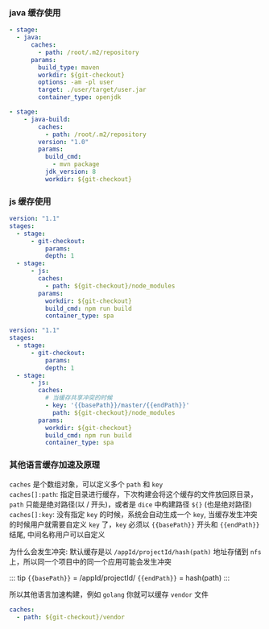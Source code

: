 ### java 缓存使用
```yaml
- stage:
  - java:
      caches:
        - path: /root/.m2/repository
      params:
        build_type: maven
        workdir: ${git-checkout}
        options: -am -pl user
        target: ./user/target/user.jar
        container_type: openjdk
```

```yaml
- stage:
    - java-build:
        caches:
          - path: /root/.m2/repository
        version: "1.0"
        params:
          build_cmd:
            - mvn package
          jdk_version: 8
          workdir: ${git-checkout}
```

### js 缓存使用

```yaml
version: "1.1"
stages:
  - stage:
      - git-checkout:
          params:
          depth: 1
  - stage:
      - js:
        caches:
          - path: ${git-checkout}/node_modules
        params:
          workdir: ${git-checkout}
          build_cmd: npm run build
          container_type: spa
```

```yaml
version: "1.1"
stages:
  - stage:
      - git-checkout:
          params:
          depth: 1
  - stage:
      - js:
        caches:
          # 当缓存共享冲突的时候
          - key: '{{basePath}}/master/{{endPath}}'
            path: ${git-checkout}/node_modules
        params:
          workdir: ${git-checkout}
          build_cmd: npm run build
          container_type: spa
```

### 其他语言缓存加速及原理

`caches` 是个数组对象，可以定义多个 `path` 和 `key`   
`caches[]:path`: 指定目录进行缓存，下次构建会将这个缓存的文件放回原目录，`path` 只能是绝对路径(以 / 开头)，或者是 `dice` 中构建路径 `${}` (也是绝对路径)    
`caches[]:key`: 没有指定 `key` 的时候，系统会自动生成一个 `key`, 当缓存发生冲突的时候用户就需要自定义 `key` 了，`key` 必须以 <code v-pre>{{basePath}}</code> 开头和 <code v-pre>{{endPath}}</code> 结尾, 中间名称用户可以自定义    

为什么会发生冲突: 默认缓存是以 `/appId/projectId/hash(path)` 地址存储到 `nfs` 上，所以同一个项目中的同一个应用可能会发生冲突

::: tip
<code v-pre>{{basePath}}</code> = /appId/projectId/
<code v-pre>{{endPath}}</code> = hash(path)
:::

所以其他语言加速构建，例如 `golang` 你就可以缓存 `vendor` 文件 

```yaml
caches:
  - path: ${git-checkout}/vendor
```

